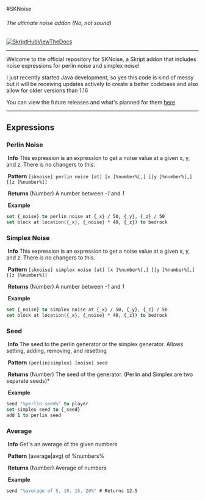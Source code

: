 
#SKNoise

###### The ultimate noise addon (No, not sound)

[![SkriptHubViewTheDocs](http://skripthub.net/static/addon/ViewTheDocsButton.png)](http://skripthub.net/docs/?addon=SKNoise)

---

Welcome to the official repository for SKNoise, a Skript addon that includes noise expressions for perlin noise and simplex noise!

I just recently started Java development, so yes this code is kind of messy but it will be receiving updates actively to create a better codebase and also allow for older versions than 1.16

You can view the future releases and what's planned for them [here](https://github.com/ReportCardsMC/SKNoise/projects/1)

---

## Expressions

### Perlin Noise

​	**Info** This expression is an expression to get a noise value at a given x, y, and z. There is no changers to this.

​	**Pattern** `[sknoise] perlin noise [at] [x ]%number%[,] [[y ]%number%[,] [[z ]%number%]]`

​	**Returns** (Number) A number between *-1* and *1*

​	**Example** 

```vb
set {_noise} to perlin noise at {_x} / 50, {_y}, {_z} / 50
set block at location({_x}, {_noise} * 40, {_z}) to bedrock
```

### Simplex Noise

​	**Info** This expression is an expression to get a noise value at a given x, y, and z. There is no changers to this.

​	**Pattern** `[sknoise] simplex noise [at] [x ]%number%[,] [[y ]%number%[,] [[z ]%number%]]`

​	**Returns** (Number) A number between *-1* and *1*

​	**Example** 

```vb
set {_noise} to simplex noise at {_x} / 50, {_y}, {_z} / 50
set block at location({_x}, {_noise} * 40, {_z}) to bedrock
```

### Seed

​	**Info** The seed to the perlin generator or the simplex generator. Allows setting, adding, removing, and resetting

​	**Pattern** `(perlin|simplex) [noise] seed`

​	**Returns** (Number) The seed of the generator. (Perlin and Simplex are two separate seeds)*

​	**Example** 

```vb
send "%perlin seed%" to player
set simplex seed to {_seed}
add 1 to perlin seed
```

### Average

​	**Info** Get's an average of the given numbers

​	**Pattern** (average|avg) of %numbers%

​	**Returns** (Number) Average of numbers

​	**Example** 

```vb
send "%average of 5, 10, 15, 20%" # Returns 12.5
```

### 
